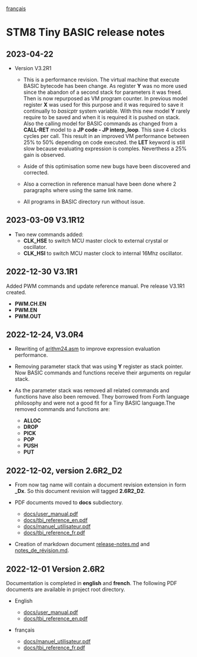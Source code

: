 [français](notes_de_révision.md)

# STM8 Tiny BASIC release notes

## 2023-04-22 

* Version V3.2R1 
  * This is a performance revision. The virtual machine that execute BASIC bytecode has been change. As register **Y** was no more used since the abandon of a second stack for parameters
  it was freed. Then is now repurposed as VM program counter. In previous model register **X** was used for this purpose and it was required to save it continually to *basicptr* system variable. With this new model **Y** rarely require to be saved and when it is required it is pushed on stack. Also the calling model for BASIC commands as changed from a **CALL-RET** model to a **JP code - JP interp_loop**. This save 4 clocks cycles per call. This result in 
  an improved VM performance between 25% to 50% depending on code executed. the **LET** keyword is still slow because evaluating expression is comples. Neverthess a 25% gain is observed.

  * Aside of this optimisation some new bugs have been discovered and corrected.

  * Also a correction in reference manual have been done where 2 paragraphs where using the same link name.

  * All programs in BASIC directory run without issue. 


## 2023-03-09 V3.1R12 

* Two new commands added:
  * **CLK_HSE** to switch MCU master clock to external crystal or oscillator. 
  * **CLK_HSI** to switch MCU master clock to internal 16Mhz oscillator.

## 2022-12-30 V3.1R1

Added PWM commands and update reference manual. Pre release V3.1R1 created.

*  __PWM.CH.EN__
* __PWM.EN__
* __PWM.OUT__ 


## 2022-12-24, V3.0R4

* Rewriting of [arithm24.asm](arithm24.asm) to improve expression evaluation performance.

* Removing parameter stack that was using **Y** register as stack pointer. Now BASIC commands and functions receive their arguments on regular stack. 

* As the parameter stack was removed all related commands and functions have also been removed. They borrowed from Forth language philosophy and were not a good fit for a Tiny BASIC language.The removed commands and functions are:
    * **ALLOC** 
    * **DROP**
    * **PICK**
    * **POP** 
    * **PUSH**
    * **PUT** 


## 2022-12-02, version 2.6R2_D2

* From now tag name will contain a document revision extension in form **_Dx**. So this document revision will tagged **2.6R2_D2**.  

* PDF documents moved to **docs** subdiectory.
  * [docs/user_manual.pdf](docs/user_manual.pdf)
  * [docs/tbi_reference_en.pdf](docs/tbi_reference_en.pdf)
  * [docs/manuel_utilisateur.pdf](docs/manuel_utilisateur.pdf)
  * [docs/tbi_reference_fr.pdf](docs/tbi_reference_fr.pdf)

* Creation of markdown document [release-notes.md](release-notes.md) and [notes_de_révision.md](notes_de_r%C3%A9vision.md). 

## 2022-12-01 Version 2.6R2

Documentation is completed in **english** and **french**. The following PDF documents are available in project root directory.

* English
  * [docs/user_manual.pdf](docs/user_manual.pdf)
  * [docs/tbi_reference_en.pdf](docs/tbi_reference_en.pdf)

* français
  * [docs/manuel_utilisateur.pdf](docs/manuel_utilisateur.pdf)
  * [docs/tbi_reference_fr.pdf](docs/tbi_reference_fr.pdf)


